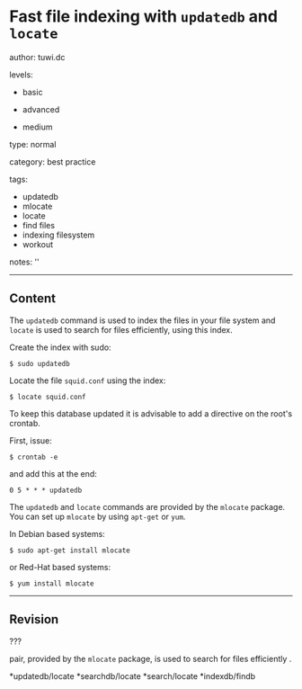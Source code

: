 # Fast file indexing with `updatedb` and `locate`
author: tuwi.dc

levels:

  - basic

  - advanced

  - medium

type: normal

category: best practice

tags:
  - updatedb
  - mlocate
  - locate
  - find files
  - indexing filesystem
  - workout


notes: ''

---
## Content

The `updatedb` command is used to index the files in your file system and `locate` is used to search for files efficiently, using this index.

Create the index with sudo:
```
$ sudo updatedb
```

Locate the file `squid.conf` using the index:
```
$ locate squid.conf 
``` 

To keep this database updated it is advisable to add a directive on the root's crontab.

First, issue:
```
$ crontab -e
```
and add this at the end:
```
0 5 * * * updatedb
```

The `updatedb` and `locate` commands are provided by the `mlocate` package. You can set up `mlocate` by using `apt-get` or `yum`.

In Debian based systems:
```
$ sudo apt-get install mlocate
```  
or Red-Hat based systems:
```
$ yum install mlocate
```

---
## Revision

??? 

pair, provided by the `mlocate` package, is used to search for files efficiently .

*updatedb/locate
*searchdb/locate
*search/locate
*indexdb/findb